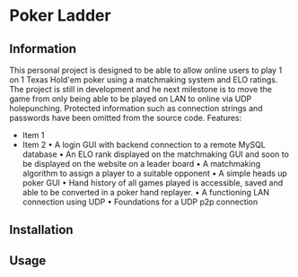 # Poker Ladder

## Information
This personal project is designed to be able to allow online users to play 1 on 1 Texas Hold'em poker using a matchmaking system and ELO ratings. 
The project is still in development and he next milestone is to move the game from only being able to be played on LAN to online via UDP holepunching.
Protected information such as connection strings and passwords have been omitted from the source code.
Features:
- Item 1
- Item 2
  • A login GUI with backend connection to a remote MySQL database
  • An ELO rank displayed on the matchmaking GUI and soon to be displayed on the website on a leader board
  • A matchmaking algorithm to assign a player to a suitable opponent
  • A simple heads up poker GUI
  • Hand history of all games played is accessible, saved and able to be converted in a poker hand replayer.
  • A functioning LAN connection using UDP
  • Foundations for a UDP p2p connection

## Installation

## Usage
